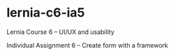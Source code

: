 # lernia-c6-ia5
Lernia Course 6 – UI/UX and usability

Individual Assignment 6 – Create form with a framework
